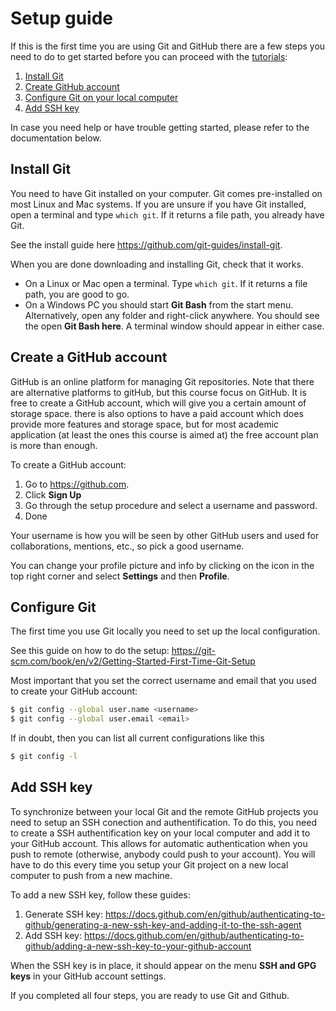 ﻿# Setup guide

If this is the first time you are using Git and GitHub there are a few steps you need to do to get started before you can proceed with the [tutorials](Tutorial.md):

1. [Install Git](https://github.com/mcvinding/Github-crash-course/edit/main/Setup_guide.md#install-git)
2. [Create GitHub account](https://github.com/mcvinding/Github-crash-course/edit/main/Setup_guide.md#create-a-github-account)
3. [Configure Git on your local computer](https://github.com/mcvinding/Github-crash-course/edit/main/Setup_guide.md#configure-git)
4. [Add SSH key](https://github.com/mcvinding/Github-crash-course/edit/main/Setup_guide.md#add-ssh-key) 

In case you need help or have trouble getting started, please refer to the documentation below.

## Install Git
You need to have Git installed on your computer. Git comes pre-installed on most Linux and Mac systems. If you are unsure if you have Git installed, open a terminal and type `which git`. If it returns a file path, you already have Git.

See the install guide here https://github.com/git-guides/install-git.

When you are done downloading and installing Git, check that it works.
* On a Linux or Mac open a terminal. Type `which git`. If it returns a file path, you are good to go.
* On a Windows PC you should start **Git Bash** from the start menu. Alternatively, open any folder and right-click anywhere. You should see the open **Git Bash here**. A terminal window should appear in either case.

## Create a GitHub account

GitHub is an online platform for managing Git repositories. Note that there are alternative platforms to gitHub, but this course focus on GitHub. It is free to create a GitHub account, which will give you a certain amount of storage space. there is also options to have a paid account which does provide more features and storage space, but for most academic application (at least the ones this course is aimed at) the free account plan is more than enough.

To create a GitHub account:

1. Go to https://github.com. 
2. Click **Sign Up**
3. Go through the setup procedure and select a username and password.
4. Done

Your username is how you will be seen by other GitHub users and used for collaborations, mentions, etc., so pick a good username.

You can change your profile picture and info by clicking on the icon in the top right corner and select **Settings** and then **Profile**.


## Configure Git

The first time you use Git locally you need to set up the local configuration. 

See this guide on how to do the setup: https://git-scm.com/book/en/v2/Getting-Started-First-Time-Git-Setup

Most important that you set the correct username and email that you used to create your GitHub account:

```bash
$ git config --global user.name <username>
$ git config --global user.email <email>
```

If in doubt, then you can list all current configurations like this

```bash
$ git config -l
```

## Add SSH key

To synchronize between your local Git and the remote GitHub projects you need to setup an SSH conection and authentification. To do this, you need to create a SSH authentification key on your local computer and add it to your GitHub account. This allows for automatic authentication when you push to remote (otherwise, anybody could push to your account). You will have to do this every time you setup your Git project on a new local computer to push from a new machine.

To add a new SSH key, follow these guides:
1) Generate SSH key: https://docs.github.com/en/github/authenticating-to-github/generating-a-new-ssh-key-and-adding-it-to-the-ssh-agent
2) Add SSH key: https://docs.github.com/en/github/authenticating-to-github/adding-a-new-ssh-key-to-your-github-account

When the SSH key is in place, it should appear on the menu **SSH and GPG keys** in your GitHub account settings.

If you completed all four steps, you are ready to use Git and Github.
